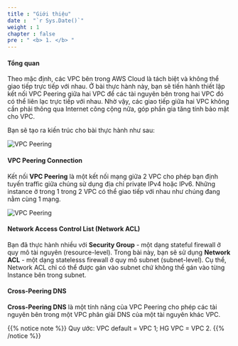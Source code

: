 ```yaml
---
title : "Giới thiệu"
date :  "`r Sys.Date()`" 
weight : 1 
chapter : false
pre : " <b> 1. </b> "
---
```

#### Tổng quan
Theo mặc định, các VPC bên trong AWS Cloud là tách biệt và không thể giao tiếp trực tiếp với nhau. Ở bài thực hành này, bạn sẽ tiến hành thiết lập kết nối VPC Peering giữa hai VPC để các tài nguyên bên trong hai VPC đó có thể liên lạc trực tiếp với nhau. Nhờ vậy, các giao tiếp giữa hai VPC không cần phải thông qua Internet công cộng nữa, góp phần gia tăng tính bảo mật cho VPC.

Bạn sẽ tạo ra kiến trúc cho bài thực hành như sau:

![VPC Peering](/images/1-Intro/0002.png?featherlight=false&width=60pc)


#### VPC Peering Connection

Kết nối **VPC Peering** là một kết nối mạng giữa 2 VPC cho phép bạn định tuyến traffic giữa chúng sử dụng địa chỉ private IPv4 hoặc IPv6. Những instance ở trong 1 trong 2 VPC có thể giao tiếp với nhau như chúng đang nằm cùng 1 mạng.

![VPC Peering](/images/1-Intro/0004.png?featherlight=false&width=10pc)

#### Network Access Control List (Network ACL)

Bạn đã thực hành nhiều với **Security Group** - một dạng stateful firewall ở quy mô tài nguyên (resource-level). Trong bài này, bạn sẽ sử dụng **Network ACL** - một dạng statelesss firewall ở quy mô subnet (subnet-level). Cụ thể, Network ACL chỉ có thể được gán vào subnet chứ không thể gán vào từng Instance bên trong subnet.

#### Cross-Peering DNS

**Cross-Peering DNS** là một tính năng của VPC Peering cho phép các tài nguyên bên trong một VPC phân giải DNS của một tài nguyên khác VPC.

{{% notice note %}} 
Quy ước: VPC default = VPC 1; HG VPC = VPC 2.
{{% /notice %}}